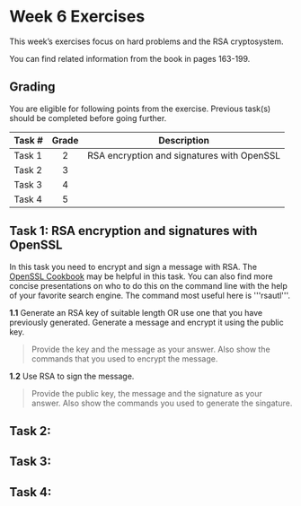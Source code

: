 
# Week 6 Exercises

This week’s exercises focus on hard problems and the RSA cryptosystem.

You can find related information from the book in pages 163-199. 

## Grading

You are eligible for following points from the exercise. Previous task(s) should be completed before going further.

Task #|Grade|Description|
-----|:---:|-----------|
Task 1 | 2 | RSA encryption and signatures with OpenSSL 
Task 2 | 3 | 
Task 3 | 4 | 
Task 4 | 5 | 

## Task 1: RSA encryption and signatures with OpenSSL ##

In this task you need to encrypt and sign a message with RSA. The [OpenSSL Cookbook](https://www.feistyduck.com/library/openssl-cookbook/online/ch-openssl.html) may be helpful in this task. You can also find more concise presentations  on who to do this on the command line with the help of your favorite search engine. The command most useful here is '''rsautl'''.

**1.1** Generate an RSA key of suitable length OR use one that you have previously generated. Generate a message and encrypt it using the public key.
> Provide the key and the message as your answer. Also show the commands that you used to encrypt the message.

**1.2** Use RSA to sign the message. 
> Provide the public key, the message and the signature as your answer. Also show the commands you used to generate the singature.

## Task 2: ##

## Task 3: ##

## Task 4: ##
